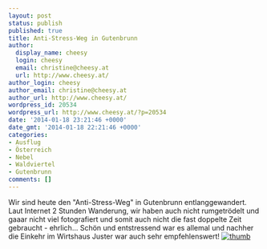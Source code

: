 ```yaml
---
layout: post
status: publish
published: true
title: Anti-Stress-Weg in Gutenbrunn
author:
  display_name: cheesy
  login: cheesy
  email: christine@cheesy.at
  url: http://www.cheesy.at/
author_login: cheesy
author_email: christine@cheesy.at
author_url: http://www.cheesy.at/
wordpress_id: 20534
wordpress_url: http://www.cheesy.at/?p=20534
date: '2014-01-18 23:21:46 +0000'
date_gmt: '2014-01-18 22:21:46 +0000'
categories:
- Ausflug
- Österreich
- Nebel
- Waldviertel
- Gutenbrunn
comments: []
---
```

Wir sind heute den "Anti-Stress-Weg" in Gutenbrunn entlanggewandert. Laut Internet 2 Stunden Wanderung, wir haben auch nicht rumgetrödelt und gaaar nicht viel fotografiert und somit auch nicht die fast doppelte Zeit gebraucht - ehrlich...
Schön und entstressend war es allemal und nachher die Einkehr im Wirtshaus Juster war auch sehr empfehlenswert!
[![](http://www.cheesy.at/wp-content/uploads/thumb42.jpg "thumb")](http://www.cheesy.at/fotos/ausfluege/gutenbrunn-anti-stress-weg/ "Gutenbrunn – Anti-Stress-Weg")

